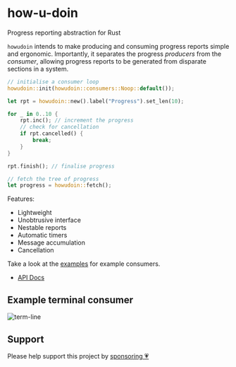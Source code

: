 # how-u-doin

Progress reporting abstraction for Rust

`howudoin` intends to make producing and consuming progress reports simple and ergonomic.
Importantly, it separates the progress _producers_ from the _consumer_, allowing progress reports
to be generated from disparate sections in a system.

```rust
// initialise a consumer loop
howudoin::init(howudoin::consumers::Noop::default());

let rpt = howudoin::new().label("Progress").set_len(10);

for _ in 0..10 {
    rpt.inc(); // increment the progress
    // check for cancellation
    if rpt.cancelled() {
        break;
    }
}

rpt.finish(); // finalise progress

// fetch the tree of progress
let progress = howudoin::fetch();
```

Features:
- Lightweight
- Unobtrusive interface
- Nestable reports
- Automatic timers
- Message accumulation
- Cancellation

Take a look at the [examples](https://github.com/kdr-aus/how-u-doin/tree/main/examples) for example consumers.

- [API Docs](https://docs.rs/howudoin)

## Example terminal consumer

![term-line](https://user-images.githubusercontent.com/13831379/211681673-7e0898b7-dded-4121-8876-cf261c2a124d.gif)

## Support

Please help support this project by [sponsoring 💗](https://github.com/sponsors/kdr-aus)
